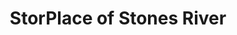 ---
title: "StorPlace of Stones River"
url: /murfreesboro/storplace-of-stones-river/
shop: Mieten
---